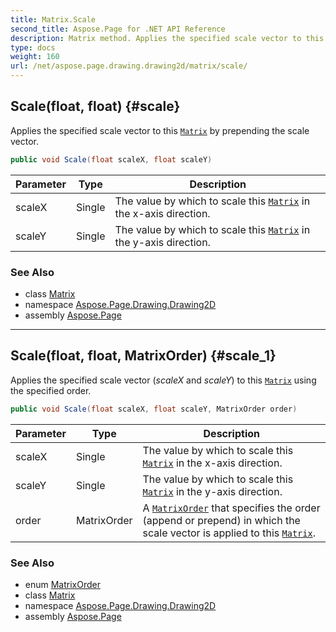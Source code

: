 ```yaml
---
title: Matrix.Scale
second_title: Aspose.Page for .NET API Reference
description: Matrix method. Applies the specified scale vector to this Matrix by prepending the scale vector
type: docs
weight: 160
url: /net/aspose.page.drawing.drawing2d/matrix/scale/
---
```

## Scale(float, float) {#scale}

Applies the specified scale vector to this [`Matrix`](../) by prepending the scale vector.

```csharp
public void Scale(float scaleX, float scaleY)
```

| Parameter | Type | Description |
| --- | --- | --- |
| scaleX | Single | The value by which to scale this [`Matrix`](../) in the x-axis direction. |
| scaleY | Single | The value by which to scale this [`Matrix`](../) in the y-axis direction. |

### See Also

* class [Matrix](../)
* namespace [Aspose.Page.Drawing.Drawing2D](../../matrix/)
* assembly [Aspose.Page](../../../)

---

## Scale(float, float, MatrixOrder) {#scale_1}

Applies the specified scale vector (*scaleX* and *scaleY*) to this [`Matrix`](../) using the specified order.

```csharp
public void Scale(float scaleX, float scaleY, MatrixOrder order)
```

| Parameter | Type | Description |
| --- | --- | --- |
| scaleX | Single | The value by which to scale this [`Matrix`](../) in the x-axis direction. |
| scaleY | Single | The value by which to scale this [`Matrix`](../) in the y-axis direction. |
| order | MatrixOrder | A [`MatrixOrder`](../../matrixorder/) that specifies the order (append or prepend) in which the scale vector is applied to this [`Matrix`](../). |

### See Also

* enum [MatrixOrder](../../matrixorder/)
* class [Matrix](../)
* namespace [Aspose.Page.Drawing.Drawing2D](../../matrix/)
* assembly [Aspose.Page](../../../)


